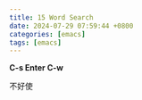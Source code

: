 ```yaml
---  
title: 15 Word Search  
date: 2024-07-29 07:59:44 +0800  
categories: [emacs]  
tags: [emacs]  
--- 
```

**C-s Enter C-w**

不好使
